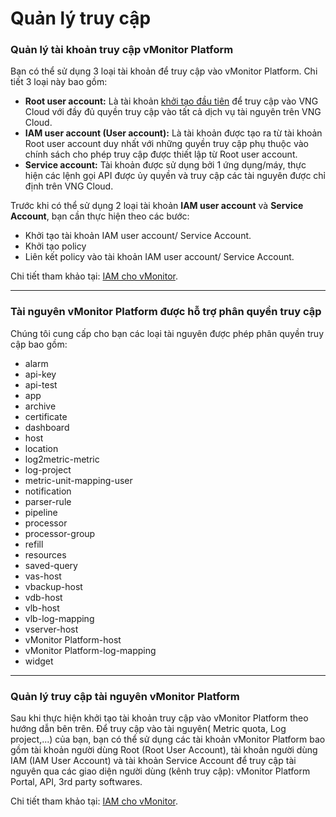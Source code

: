 # Quản lý truy cập

### Quản lý tài khoản truy cập vMonitor Platform

Bạn có thể sử dụng 3 loại tài khoản để truy cập vào vMonitor Platform. Chi tiết 3 loại này bao gồm:

* **Root user account:** Là tài khoản [khởi tạo đầu tiên](https://register.vngcloud.vn/signup) để truy cập vào VNG Cloud với đầy đủ quyền truy cập vào tất cả dịch vụ tài nguyên trên VNG Cloud.
* **IAM user account (User account):** Là tài khoản được tạo ra từ tài khoản Root user account duy nhất với những quyền truy cập phụ thuộc vào chính sách cho phép truy cập được thiết lập từ Root user account.
* **Service account:** Tài khoản được sử dụng bởi 1 ứng dụng/máy, thực hiện các lệnh gọi API được ủy quyền và truy cập các tài nguyên được chỉ định trên VNG Cloud.

Trước khi có thể sử dụng 2 loại tài khoản **IAM user account** và **Service Account**, bạn cần thực hiện theo các bước: 

* Khởi tạo tài khoản IAM user account/ Service Account.
* Khởi tạo policy 
* Liên kết policy vào tài khoản IAM user account/ Service Account.

Chi tiết tham khảo tại: [IAM cho vMonitor](https://docs.vngcloud.vn/vng-cloud-document/vn/identity-and-access-management-iam/cach-phan-quyen-iam-cho-dich-vu-vng-cloud/iam-cho-vmonitor).



***

### Tài nguyên vMonitor Platform được hỗ trợ phân quyền truy cập

Chúng tôi cung cấp cho bạn các loại tài nguyên được phép phân quyền truy cập bao gồm:

* alarm
* api-key
* api-test
* app
* archive
* certificate
* dashboard
* host
* location
* log2metric-metric
* log-project
* metric-unit-mapping-user
* notification
* parser-rule
* pipeline
* processor
* processor-group
* refill
* resources
* saved-query
* vas-host
* vbackup-host
* vdb-host
* vlb-host
* vlb-log-mapping
* vserver-host
* vMonitor Platform-host
* vMonitor Platform-log-mapping
* widget

***

### Quản lý truy cập tài nguyên vMonitor Platform

Sau khi thực hiện khởi tạo tài khoản truy cập vào vMonitor Platform theo hướng dẫn bên trên. Để truy cập vào tài nguyên( Metric quota, Log project,...) của bạn, bạn có thể sử dụng các tài khoản vMonitor Platform bao gồm tài khoản người dùng Root (Root User Account), tài khoản người dùng IAM (IAM User Account) và tài khoản Service Account để truy cập tài nguyên qua các giao diện người dùng (kênh truy cập): vMonitor Platform Portal, API, 3rd party softwares. 

Chi tiết tham khảo tại: [IAM cho vMonitor](https://docs.vngcloud.vn/vng-cloud-document/vn/identity-and-access-management-iam/cach-phan-quyen-iam-cho-dich-vu-vng-cloud/iam-cho-vmonitor).
